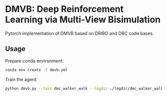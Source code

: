 # DMVB: Deep Reinforcement Learning via Multi-View Bisimulation

Pytorch implementation of DMVB based on DRIBO and DBC code bases.

## Usage
Prepare conda environment:
```bash
conda env create -f dmvb.yml
```

Train the agent:
```bash
python dmvb.py --task dmc_walker_walk --logdir ./logdir/dmc_walker_walk/dmvc/1
```


